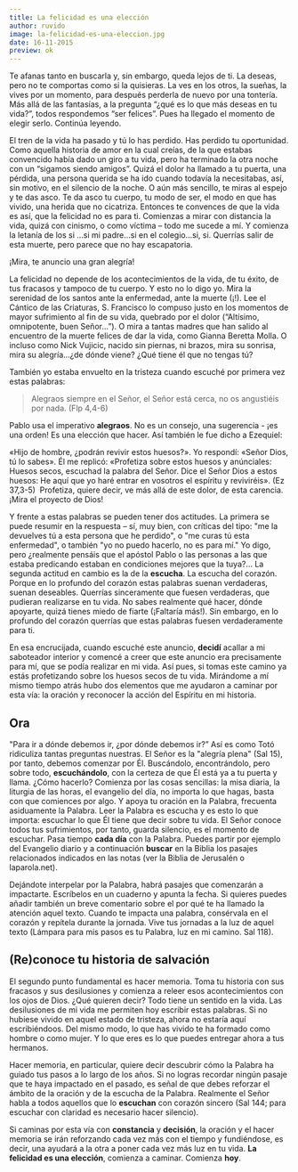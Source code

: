 ```yaml
---
title: La felicidad es una elección
author: ruvido
image: la-felicidad-es-una-eleccion.jpg
date: 16-11-2015
preview: ok
---
```


Te afanas tanto en buscarla y, sin embargo, queda lejos de ti. La deseas, pero no te comportas como si la quisieras. La ves en los otros, la sueñas, la vives por un momento, para después perderla de nuevo por una tontería. Más allá de las fantasías, a la pregunta “¿qué es lo que más deseas en tu vida?”, todos respondemos “ser felices”. Pues ha llegado el momento de elegir serlo. Continúa leyendo.

El tren de la vida ha pasado y tú lo has perdido. Has perdido tu oportunidad. Como aquella historia de amor en la cual creías, de la que estabas convencido había dado un giro a tu vida, pero ha terminado la otra noche con un “sigamos siendo amigos”. Quizá el dolor ha llamado a tu puerta, una pérdida, una persona querida se ha ido cuando todavía la necesitabas, así, sin motivo, en el silencio de la noche. O aún más sencillo, te miras al espejo y te das asco. Te da asco tu cuerpo, tu modo de ser, el modo en que has vivido, una herida que no cicatriza. Entonces te convences de que la vida es así, que la felicidad no es para ti. Comienzas a mirar con distancia la vida, quizá con cinismo, o como víctima – todo me sucede a mí. Y comienza la letanía de los si …si mi padre…si en el colegio…si, si. Querrías salir de esta muerte, pero parece que no hay escapatoria.

¡Mira, te anuncio una gran alegría!

La felicidad no depende de los acontecimientos de la vida, de tu éxito, de tus fracasos y tampoco de tu cuerpo. Y esto no lo digo yo. Mira la serenidad de los santos ante la enfermedad, ante la muerte (¡!). Lee el Cántico de las Criaturas, S. Francisco lo compuso justo en los momentos de mayor sufrimiento al fin de su vida, quebrado por el dolor (“Altísimo, omnipotente, buen Señor…”). O mira a tantas madres que han salido al encuentro de la muerte felices de dar la vida, como Gianna Beretta Molla. O incluso como Nick Vujicic, nacido sin piernas, ni brazos, mira su sonrisa, mira su alegría…¿de dónde viene? ¿Qué tiene él que no tengas tú? 

También yo estaba envuelto en la tristeza cuando escuché por primera vez estas palabras:

> Alegraos siempre en el Señor, el Señor está cerca, no os angustiéis por nada. (Flp 4,4-6)

Pablo usa el imperativo **alegraos**. No es un consejo, una sugerencia - ¡es una orden! Es una elección que hacer. Así también le fue dicho a Ezequiel:

«Hijo de hombre, ¿podrán revivir estos huesos?». Yo respondí: «Señor Dios, tú lo sabes». Él me replicó: «Profetiza sobre estos huesos y anúnciales: Huesos secos, escuchad la palabra del Señor. Dice el Señor Dios a estos huesos: He aquí que yo haré entrar en vosotros el espíritu y reviviréis». (Ez 37,3-5)  Profetiza, quiere decir, ve más allá de este dolor, de esta carencia. ¡Mira el proyecto de Dios!

Y frente a estas palabras se pueden tener dos actitudes. La primera se puede resumir en la respuesta – sí, muy bien, con críticas del tipo: "me la devuelves tú a esta persona que he perdido", o "me curas tú esta enfermedad", o también "yo no puedo hacerlo, no es para mí." Yo digo, pero ¿realmente pensáis que el apóstol Pablo o las personas a las que estaba predicando estaban en condiciones mejores que la tuya?... La segunda actitud en cambio es la de la **escucha**. La escucha del corazón. Porque en lo profundo del corazón estas palabras suenan verdaderas, suenan deseables. Querrías sinceramente que fuesen verdaderas, que pudieran realizarse en tu vida. No sabes realmente qué hacer, dónde apoyarte, quizá tienes miedo de fiarte (¡Faltaría más!). Sin embargo, en lo profundo del corazón querrías que estas palabras fuesen verdaderamente para ti.

En esa encrucijada, cuando escuché este anuncio, **decidí** acallar a mi saboteador interior y comencé a creer que este anuncio era precisamente para mí, que se podía realizar en mi vida. Así pues, si tomas este camino ya estás profetizando sobre los huesos secos de tu vida. Mirándome a mí mismo tiempo atrás hubo dos elementos que me ayudaron a caminar por esta vía: la oración y reconocer la acción del Espíritu en mi historia.


## Ora

"Para ir a dónde debemos ir, ¿por dónde debemos ir?” Así es como Totó ridiculiza tantas preguntas nuestras. El Señor es la "alegría plena" (Sal 15), por tanto, debemos comenzar por Él. Buscándolo, encontrándolo, pero sobre todo, **escuchándolo**, con la certeza de que Él está ya a tu puerta y llama. ¿Cómo hacerlo? Comienza por las cosas sencillas: la misa diaria, la liturgia de las horas, el evangelio del día, no importa lo que hagas, basta con que comiences por algo. Y apoya tu oración en la Palabra, frecuenta asiduamente la Palabra. Leer la Palabra es escucha y es esto lo que importa: escuchar lo que Él tiene que decir sobre tu vida. El Señor conoce todos tus sufrimientos, por tanto, guarda silencio, es el momento de escuchar. Pasa tiempo **cada día** con la Palabra. Puedes partir por ejemplo del Evangelio diario y a continuación **buscar**  en la Biblia los pasajes relacionados indicados en las notas (ver la Biblia de Jerusalén o laparola.net).


Dejándote interpelar por la Palabra, habrá pasajes que comenzarán a impactarte. Escríbelos en un cuaderno y apunta la fecha. Si quieres puedes añadir también un breve comentario sobre el por qué te ha llamado la atención aquel texto. Cuando te impacta una palabra, consérvala en el corazón y repítela durante la jornada. Vive tus jornadas a la luz de aquel texto (Lámpara para mis pasos es tu Palabra, luz en mi camino. Sal 118).

## (Re)conoce tu historia de salvación

El segundo punto fundamental es hacer memoria. Toma tu historia con sus fracasos y sus desilusiones y comienza a releer esos acontecimientos con los ojos de Dios. ¿Qué quieren decir? Todo tiene un sentido en la vida. Las desilusiones de mi vida me permiten hoy escribir estas palabras. Si no hubiese vivido en aquel estado de tristeza, ahora no estaría aquí escribiéndoos. Del mismo modo, lo que has vivido te ha formado como hombre o como mujer. Y lo que eres es lo que puedes entregar ahora a tus hermanos.

Hacer memoria, en particular, quiere decir descubrir cómo la Palabra ha guiado tus pasos a lo largo de los años. Si no logras recordar ningún pasaje que te haya impactado en el pasado, es señal de que debes reforzar el ámbito de la oración y de la escucha de la Palabra. Realmente el Señor habla a todos aquellos que lo **escuchan** con corazón sincero (Sal 144; para escuchar con claridad es necesario hacer silencio).

Si caminas por esta vía con **constancia** y **decisión**, la oración y el hacer memoria se irán reforzando cada vez más con el tiempo y fundiéndose, es decir, una ayudará a la otra a poner cada vez más luz en tu vida. **La felicidad es una elección**, comienza a caminar. Comienza **hoy**.